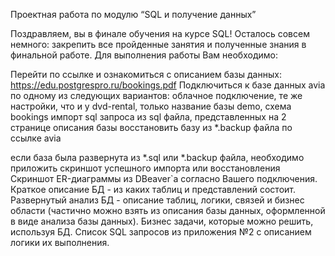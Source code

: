 Проектная работа по модулю
“SQL и получение данных”

Поздравляем, вы в финале обучения на курсе SQL! Осталось совсем немного: закрепить все пройденные занятия и полученные знания в финальной работе.
Для выполнения работы Вам необходимо:
 						
Перейти по ссылке и ознакомиться с описанием базы данных: https://edu.postgrespro.ru/bookings.pdf
Подключиться к базе данных avia по одному из следующих вариантов:
облачное подключение, те же настройки, что и у dvd-rental, только название базы demo, схема bookings
импорт sql запроса из sql файла, представленных на 2 странице описания базы
восстановить базу из *.backup файла по ссылке avia


если база была развернута из *.sql или *.backup файла, необходимо приложить скриншот успешного импорта или восстановления
Скриншот ER-диаграммы из DBeaver`a согласно Вашего подключения.
Краткое описание БД - из каких таблиц и представлений состоит.
Развернутый анализ БД - описание таблиц, логики, связей и бизнес области (частично можно взять из описания базы данных, оформленной в виде анализа базы данных). Бизнес задачи, которые можно решить, используя БД.
Список SQL запросов из приложения №2 с описанием логики их выполнения.
